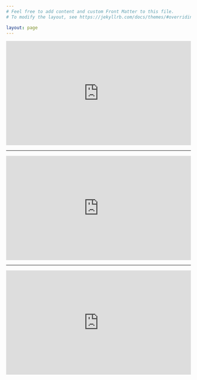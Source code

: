 ```yaml
---
# Feel free to add content and custom Front Matter to this file.
# To modify the layout, see https://jekyllrb.com/docs/themes/#overriding-theme-defaults

layout: page
---
```

<div style="padding:56.25% 0 0 0;position:relative;"><iframe src="https://player.vimeo.com/video/647616728?badge=0&amp;autopause=0&amp;player_id=0&amp;app_id=58479" frameborder="0" allow="autoplay; fullscreen; picture-in-picture" style="position:absolute;top:0;left:0;width:100%;height:100%;" title="chrisjudkins_d4_reel_nov2021"></iframe></div><script src="https://player.vimeo.com/api/player.js"></script>

***

<div style="padding:56.25% 0 0 0;position:relative;"><iframe src="https://player.vimeo.com/video/204693315?badge=0&amp;autopause=0&amp;player_id=0&amp;app_id=58479" frameborder="0" allow="autoplay; fullscreen; picture-in-picture" style="position:absolute;top:0;left:0;width:100%;height:100%;" title="Chris Judkins Games VFX Reel"></iframe></div><script src="https://player.vimeo.com/api/player.js"></script>

***

<div style="padding:56.25% 0 0 0;position:relative;"><iframe src="https://player.vimeo.com/video/135920465?badge=0&amp;autopause=0&amp;player_id=0&amp;app_id=58479" frameborder="0" allow="autoplay; fullscreen; picture-in-picture" style="position:absolute;top:0;left:0;width:100%;height:100%;" title="Chris Judkins - VFX / Tech Art Reel"></iframe></div><script src="https://player.vimeo.com/api/player.js"></script>